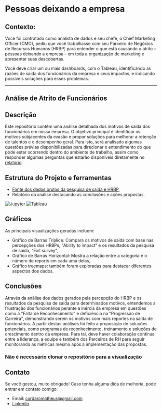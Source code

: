 # Pessoas deixando a empresa
## Contexto:
Você foi contratado como analista de dados e seu chefe, o Chief Marketing Officer (CMO), pediu que você trabalhasse com seu Parceiro de Negócios de Recursos Humanos (HRBP) para entender o que está causando o atrito – pessoas deixando a empresa – em toda a organização de marketing e apresentar suas descobertas.

Você deve criar um ou mais dashboards, com o Tableau, identificando as razões de saída dos funcionários da empresa e seus impactos, e indicando possíveis soluções para esses problemas.

---

## Análise de Atrito de Funcionários

## Descrição

Este repositório contém uma análise detalhada dos motivos de saída dos funcionários em nossa empresa. 
O objetivo principal é identificar os motivos subjacentes da evasão e propor soluções para melhorar a retenção de talentos e o desempenho geral.
Para isto, será analisado algumas questões prévias disponibilizadas para direcionar o entendimento do que pode estar ocorrendo dentro do ambiente de trabalho, assim como responder algumas perguntas que estarão disponíveis diretamente no [relatório](https://github.com/mathuscm/Evasao_Funcionarios/blob/main/Projeto_individual_M5.ipynb).

## Estrutura do Projeto e ferramentas

- [Fonte dos dados brutos da pesquisa de saída e HRBP](https://docs.google.com/spreadsheets/d/1-RGBztGMYlHJ-GDHkYI9xiwETwuQ8QOT/edit#gid=437389207),
- Relatório da análise destacando as conclusões e ações propostas.
  
![Jupyter](https://img.shields.io/badge/Jupyter-F37626?style=for-the-badge&logo=jupyter&logoColor=white) ![Tableau](https://img.shields.io/badge/Tableau-E97627?style=for-the-badge&logo=Tableau&logoColor=white)


## Gráficos
As principais visualizações geradas incluem:
- Gráfico de Barras Tríplice: Compara os motivos de saída com base nas percepções dos HRBPs, "Ability to impact" e os resultados da pesquisa de saída, "Exit survey",
- Gráfico de Barras Horizontal: Mostra a relação entre a categoria e o número de reports em cada uma delas,
- Gráfico treemaps: também foram exploradas para destacar diferentes aspectos dos dados.

## Conclusões

Através da análise dos dados gerados pela percepção do HRBP e os resultados da pesquisa de saída para determinados motivos, entendemos a frustração dos funcionários perante a inércia da empresa em questões como a "Falta de Reconhecimento" e deficiência na "Progressão de Carreira", demonstrando serem os motivos com mais reportes na saída de funcionários. A partir destas análises foi feito a proposição de soluções potenciais, como programas de reconhecimento, treinamento e soluções de crescimento dentro da empresa. Para tal, deve haver colaboração contínua entre a liderança, a equipe e também dos Parceiros  de RH  para seguir monitorando as métricas mesmo após a implementação das propostas.

### Não é necessário clonar o repositório para a visualização

## Contato
Se você gostou, muito obrigado! Caso tenha alguma dica de melhoria, pode entrar em contato comigo:
* Email: cordaromatheus@gmail.com
* [LinkedIn](https://www.linkedin.com/in/mscordaro/)



